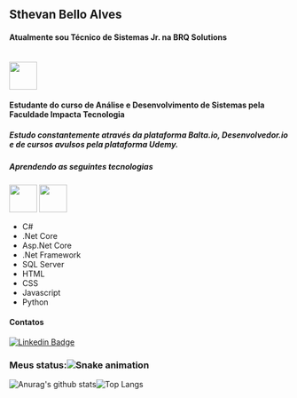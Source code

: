 ## Sthevan Bello Alves
####  Atualmente sou Técnico de Sistemas Jr. na BRQ Solutions <br><br>
<a href="https://www.brq.com/" target="_blank"><img src="https://www.brq.com/_next/static/media/brq-logo-w.873a50fa.svg" height="50"/></a>   
#### Estudante do curso de Análise e Desenvolvimento de Sistemas pela Faculdade Impacta Tecnologia
##### Estudo constantemente através da plataforma Balta.io, Desenvolvedor.io e de cursos avulsos pela plataforma Udemy.
##### Aprendendo as seguintes tecnologias
<img src="https://cdn.jsdelivr.net/gh/devicons/devicon/icons/csharp/csharp-original.svg" width="50" height="50"/> <img src="https://cdn.jsdelivr.net/gh/devicons/devicon/icons/dotnetcore/dotnetcore-original.svg" width="50" height="50"/> 
- C#
- .Net Core
- Asp.Net Core
- .Net Framework
- SQL Server
- HTML
- CSS
- Javascript
- Python
#### Contatos

[![Linkedin Badge](https://img.shields.io/badge/-LinkedIn-blue?style=flat-square&logo=Linkedin&logoColor=white&link=https://www.linkedin.com/in/sthevan/)](https://www.linkedin.com/in/sthevan/)

### Meus status:![Snake animation](https://github.com/sthevanbello/sthevanbello/blob/output/github-contribution-grid-snake.svg)
![Anurag's github stats](https://github-readme-stats.vercel.app/api?username=sthevanbello&show_icons=true&theme=radical&include_all_commits=true&count_private=true)![Top Langs](https://github-readme-stats.vercel.app/api/top-langs/?username=sthevanbello&show_icons=true&layout=compact&langs_count=10&theme=radical)
